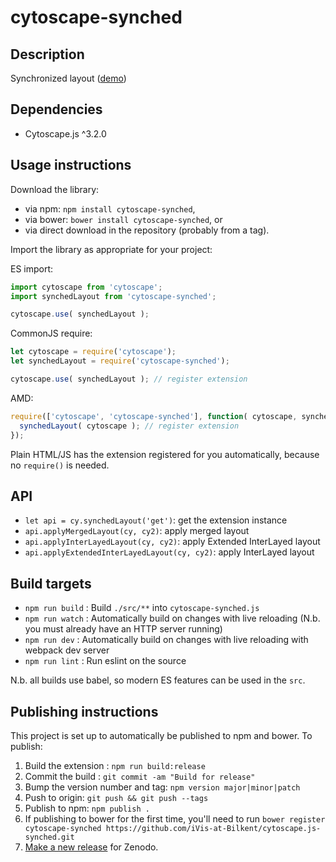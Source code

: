 cytoscape-synched
================================================================================


## Description

Synchronized layout ([demo](https://iVis-at-Bilkent.github.io/cytoscape.js-synched/demo))

## Dependencies

 * Cytoscape.js ^3.2.0


## Usage instructions

Download the library:

 * via npm: `npm install cytoscape-synched`,
 * via bower: `bower install cytoscape-synched`, or
 * via direct download in the repository (probably from a tag).

Import the library as appropriate for your project:

ES import:

```js
import cytoscape from 'cytoscape';
import synchedLayout from 'cytoscape-synched';

cytoscape.use( synchedLayout );
```

CommonJS require:

```js
let cytoscape = require('cytoscape');
let synchedLayout = require('cytoscape-synched');

cytoscape.use( synchedLayout ); // register extension
```

AMD:

```js
require(['cytoscape', 'cytoscape-synched'], function( cytoscape, synchedLayout ){
  synchedLayout( cytoscape ); // register extension
});
```

Plain HTML/JS has the extension registered for you automatically, because no `require()` is needed.


## API
- `let api = cy.synchedLayout('get')`: get the extension instance
- `api.applyMergedLayout(cy, cy2)`: apply merged layout
- `api.applyInterLayedLayout(cy, cy2)`: apply Extended InterLayed layout
- `api.applyExtendedInterLayedLayout(cy, cy2)`: apply InterLayed layout

## Build targets

* `npm run build` : Build `./src/**` into `cytoscape-synched.js`
* `npm run watch` : Automatically build on changes with live reloading (N.b. you must already have an HTTP server running)
* `npm run dev` : Automatically build on changes with live reloading with webpack dev server
* `npm run lint` : Run eslint on the source

N.b. all builds use babel, so modern ES features can be used in the `src`.


## Publishing instructions

This project is set up to automatically be published to npm and bower.  To publish:

1. Build the extension : `npm run build:release`
1. Commit the build : `git commit -am "Build for release"`
1. Bump the version number and tag: `npm version major|minor|patch`
1. Push to origin: `git push && git push --tags`
1. Publish to npm: `npm publish .`
1. If publishing to bower for the first time, you'll need to run `bower register cytoscape-synched https://github.com/iVis-at-Bilkent/cytoscape.js-synched.git`
1. [Make a new release](https://github.com/iVis-at-Bilkent/cytoscape.js-synched/releases/new) for Zenodo.

